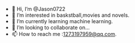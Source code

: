 - 👋 Hi, I’m @Jason0722
- 👀 I’m interested in baskstball,movies and novels.
- 🌱 I’m currently learning machine learning.
- 💞️ I’m looking to collaborate on...
- 📫 How to reach me :1273197959@qq.com.

<!---
Jason0722/Jason0722 is a ✨ special ✨ repository because its `README.md` (this file) appears on your GitHub profile.
You can click the Preview link to take a look at your changes.
--->
